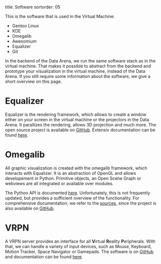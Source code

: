 title: Software
sortorder: 05

This is the software that is used in the Virtual Machine:

* Gentoo Linux
* KDE
* Omegalib
* Awesomium
* Equalizer
* Git

In the backend of the Data Arena, we run the same software stack as in the virtual machine.
That makes it possible to abstract from the backend and prototype your visualization in the virtual machine, instead of the Data Arena.
If you still require some information about the software, we give a short overview on this page.

# Equalizer

Equalizer is the rendering framework, which allows to create a window either on your screen in the virtual machine or the projectors in the Data Arena.
It parallizes the rendering, allows 3D projection and much more.
The open source project is available on [GitHub](https://github.com/Eyescale/Equalizer).
Extensiv documentation can be found [here](http://www.equalizergraphics.com/documentation.html).

# Omegalib

All graphic visualization is created with the omegalib framework, which interacts with Equalizer.
It is an abstraction of OpenGL and allows developement in Python.
Primitive objects, an Open Scene Graph or webviews are all integrated or available over modules.

The Python API is documented [here](https://github.com/uic-evl/omegalib/wiki/Python-Reference#omegalib-python-reference).
Unfortunately, this is not frequently updated, but provides a sufficient overview of the functionality.
For comprehensive documentation, we refer to the [sources](https://github.com/uic-evl/omegalib/blob/master/src/omega/omegaPythonApi.cpp), since the project is also available on [GitHub](https://github.com/uic-evl/omegalib).

# VRPN

A VRPN server provides an interface for all **V**irtual **R**eality **P**eripherals.
With that, we can handle a variety of input devices, such as Mouse, Keyboard, Motion Tracker, Space Navigator or Gamepads.
The software is on [GitHub](https://github.com/vrpn/vrpn/wiki) and documentation can be found [here](http://dev.vrpn.org/docs/classes.html).
